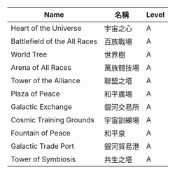 | Name                         | 名稱           | Level |
|------------------------------|----------------|-------|
| Heart of the Universe        | 宇宙之心       | A     |
| Battlefield of the All Races | 百族戰場       | A     |
| World Tree                   | 世界樹         | A     |
| Arena of All Races           | 萬族競技場     | A     |
| Tower of the Alliance        | 聯盟之塔       | A     |
| Plaza of Peace               | 和平廣場       | A     |
| Galactic Exchange            | 銀河交易所     | A     |
| Cosmic Training Grounds      | 宇宙訓練場     | A     |
| Fountain of Peace            | 和平泉         | A     |
| Galactic Trade Port          | 銀河貿易港     | A     |
| Tower of Symbiosis           | 共生之塔       | A     |
